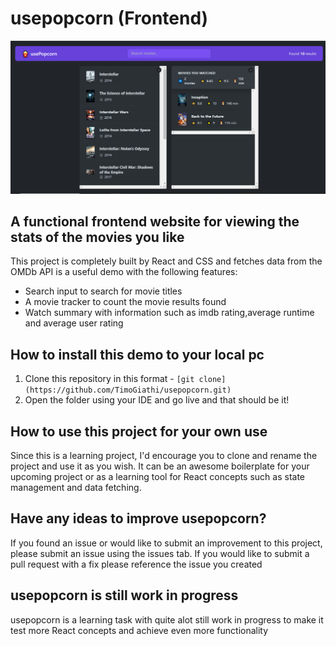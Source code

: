 # usepopcorn (Frontend)

![usepopcorn Landing Page](src/usepopcorn%20landing%20page.PNG)

## A functional frontend website for viewing the stats of the movies you like

This project is completely built by React and CSS and fetches data from the OMDb API is a useful demo with the following features:

- Search input to search for movie titles
- A movie tracker to count the movie results found
- Watch summary with information such as imdb rating,average runtime and average user rating

## How to install this demo to your local pc

1.  Clone this repository in this format - `[git clone](https://github.com/TimoGiathi/usepopcorn.git)`
2.  Open the folder using your IDE and go live and that should be it!

## How to use this project for your own use

Since this is a learning project, I'd encourage you to clone and rename the project and use it as you wish. It can be an awesome boilerplate for your upcoming project or as a learning tool for React concepts such as state management and data fetching.

## Have any ideas to improve usepopcorn?

If you found an issue or would like to submit an improvement to this project, please submit an issue using the issues tab. If you would like to submit a pull request with a fix please reference the issue you created

## usepopcorn is still work in progress

usepopcorn is a learning task with quite alot still work in progress to make it test more React concepts and achieve even more functionality
